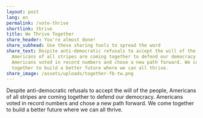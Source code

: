 ```yaml
---
layout: post
lang: en
permalink: /vote-thrive
shortlink: thrive
title: We Thrive Together
share_header: You're almost done!
share_subhead: Use these sharing tools to spread the word
share_text: Despite anti-democratic refusals to accept the will of the people,
  Americans of all stripes are coming together to defend our democracy.
  Americans voted in record numbers and chose a new path forward. We come
  together to build a better future where we can all thrive.
share_image: /assets/uploads/together-fb-tw.png
---
```

Despite anti-democratic refusals to accept the will of the people, Americans of all stripes are coming together to defend our democracy. Americans voted in record numbers and chose a new path forward. We come together to build a better future where we can all thrive.